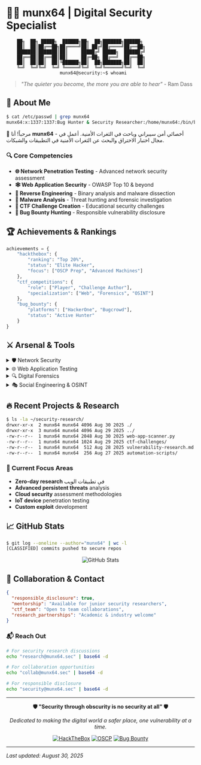 # 🕵️‍♂️ munx64 | Digital Security Specialist

```ascii
    ██╗  ██╗ █████╗  ██████╗██╗  ██╗███████╗██████╗ 
    ██║  ██║██╔══██╗██╔════╝██║ ██╔╝██╔════╝██╔══██╗
    ███████║███████║██║     █████╔╝ █████╗  ██████╔╝
    ██╔══██║██╔══██║██║     ██╔═██╗ ██╔══╝  ██╔══██╗
    ██║  ██║██║  ██║╚██████╗██║  ██╗███████╗██║  ██║
    ╚═╝  ╚═╝╚═╝  ╚═╝ ╚═════╝╚═╝  ╚═╝╚══════╝╚═╝  ╚═╝
                    munx64@security:~$ whoami
```

> *"The quieter you become, the more you are able to hear"* - Ram Dass

## 🎯 About Me

```bash
$ cat /etc/passwd | grep munx64
munx64:x:1337:1337:Bug Hunter & Security Researcher:/home/munx64:/bin/bash
```

👋 مرحباً! أنا **munx64** - أخصائي أمن سيبراني وباحث في الثغرات الأمنية. أعمل في مجال اختبار الاختراق والبحث عن الثغرات الأمنية في التطبيقات والشبكات.

### 🔍 Core Competencies

- **🌐 Network Penetration Testing** - Advanced network security assessment
- **🕸️ Web Application Security** - OWASP Top 10 & beyond
- **🔄 Reverse Engineering** - Binary analysis and malware dissection  
- **🦠 Malware Analysis** - Threat hunting and forensic investigation
- **🚩 CTF Challenge Creation** - Educational security challenges
- **🎯 Bug Bounty Hunting** - Responsible vulnerability disclosure

## 🏆 Achievements & Rankings

```python
achievements = {
    "hackthebox": {
        "ranking": "Top 20%",
        "status": "Elite Hacker",
        "focus": ["OSCP Prep", "Advanced Machines"]
    },
    "ctf_competitions": {
        "role": ["Player", "Challenge Author"],
        "specialization": ["Web", "Forensics", "OSINT"]
    },
    "bug_bounty": {
        "platforms": ["HackerOne", "Bugcrowd"],
        "status": "Active Hunter"
    }
}
```

## ⚔️ Arsenal & Tools

<details>
<summary>🛡️ Network Security</summary>

```yaml
Network_Arsenal:
  Reconnaissance:
    - Nmap (Advanced scripting)
    - Masscan
    - Zmap
    - Shodan
  
  Traffic_Analysis:
    - Wireshark
    - TCPdump
    - NetworkMiner
  
  Vulnerability_Scanning:
    - Nessus
    - OpenVAS
    - Nuclei
```
</details>

<details>
<summary>🌐 Web Application Testing</summary>

```yaml
Web_Arsenal:
  Proxies:
    - Burp Suite Professional
    - OWASP ZAP
    - Caido
  
  Specialized_Tools:
    - SQLmap
    - Gobuster
    - ffuf
    - Amass
  
  Custom_Scripts:
    - Python automation
    - Bash scripting
    - PowerShell modules
```
</details>

<details>
<summary>🔍 Digital Forensics</summary>

```yaml
Forensics_Arsenal:
  Memory_Analysis:
    - Volatility Framework
    - Rekall
    - MemProcFS
  
  Disk_Analysis:
    - Autopsy
    - The Sleuth Kit
    - FTK Imager
  
  Network_Forensics:
    - NetworkMiner
    - Xplico
    - Moloch
```
</details>

<details>
<summary>🎭 Social Engineering & OSINT</summary>

```yaml
OSINT_Arsenal:
  Information_Gathering:
    - Maltego
    - theHarvester
    - Recon-ng
    - Amass
  
  Social_Media:
    - Sherlock
    - Social-Engineer Toolkit
    - Gophish
```
</details>

## 🔥 Recent Projects & Research

```bash
$ ls -la ~/security-research/
drwxr-xr-x  2 munx64 munx64 4096 Aug 30 2025 ./
drwxr-xr-x  3 munx64 munx64 4096 Aug 29 2025 ../
-rw-r--r--  1 munx64 munx64 2048 Aug 30 2025 web-app-scanner.py
-rw-r--r--  1 munx64 munx64 1024 Aug 29 2025 ctf-challenges/
-rw-r--r--  1 munx64 munx64  512 Aug 28 2025 vulnerability-research.md
-rw-r--r--  1 munx64 munx64  256 Aug 27 2025 automation-scripts/
```

### 🚨 Current Focus Areas
- **Zero-day research** في تطبيقات الويب
- **Advanced persistent threats** analysis
- **Cloud security** assessment methodologies
- **IoT device** penetration testing
- **Custom exploit** development

## 📈 GitHub Stats

```bash
$ git log --oneline --author="munx64" | wc -l
[CLASSIFIED] commits pushed to secure repos
```

<div align="center">

![GitHub Stats](https://github-readme-stats.vercel.app/api?username=munx64&show_icons=true&theme=dark&hide_border=true&bg_color=0D1117&title_color=58A6FF&text_color=C9D1D9&icon_color=58A6FF)

</div>

## 🤝 Collaboration & Contact

```json
{
  "responsible_disclosure": true,
  "mentorship": "Available for junior security researchers",
  "ctf_team": "Open to team collaborations",
  "research_partnerships": "Academic & industry welcome"
}
```

### 📬 Reach Out

```bash
# For security research discussions
echo "research@munx64.sec" | base64 -d

# For collaboration opportunities  
echo "collab@munx64.sec" | base64 -d

# For responsible disclosure
echo "security@munx64.sec" | base64 -d
```

---

<div align="center">

**🛡️ "Security through obscurity is no security at all" 🛡️**

*Dedicated to making the digital world a safer place, one vulnerability at a time.*

[![HackTheBox](https://img.shields.io/badge/HackTheBox-Top%2020%25-9FEF00?style=for-the-badge&logo=hackthebox&logoColor=white)](https://hackthebox.com)
[![OSCP](https://img.shields.io/badge/OSCP-In%20Progress-red?style=for-the-badge&logo=offensive-security&logoColor=white)](https://www.offensive-security.com)
[![Bug Bounty](https://img.shields.io/badge/Bug%20Bounty-Active%20Hunter-orange?style=for-the-badge&logo=hackerone&logoColor=white)](https://hackerone.com)

</div>

---
*Last updated: August 30, 2025*
